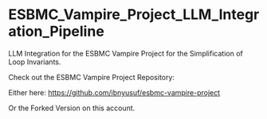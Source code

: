 # ESBMC_Vampire_Project_LLM_Integration_Pipeline
LLM Integration for the ESBMC Vampire Project for the Simplification of Loop Invariants.

Check out the ESBMC Vampire Project Repository:

Either here:
https://github.com/ibnyusuf/esbmc-vampire-project

Or the Forked Version on this account.
